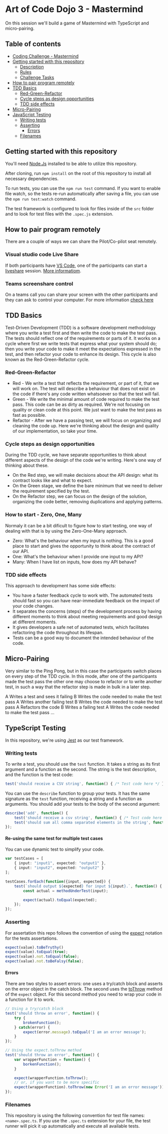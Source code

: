 # Art of Code Dojo 3 - Mastermind

On this session we'll build a game of Mastermind with TypeScript and micro-pairing.

## Table of contents
- [Coding Challenge - Mastermind](CHALLENGE.md)
- [Getting started with this repository](#getting-started-with-this-repository)
  - [Description](#description)
  - [Rules](#rules)
  - [Challenge Tasks](#challenge-tasks)
- [How to pair program remotely](#how-to-pair-program-remotely)
- [TDD Basics](#tdd-basics)
  - [Red-Green-Refactor](#red-green-refactor)
  - [Cycle steps as design opportunities](#cycle-steps-as-design-opportunities)
  - [TDD side effects](#tdd-side-effects)
- [Micro-Pairing](#micro---pairing)
- [JavaScript Testing](#javascript-testing)
  - [Writing tests](#writing-tests)
  - [Asserting](#asserting)
    + [Errors](#errors)
  - [Filenames](#filenames)

## Getting started with this repository
You'll need [Node.Js](https://nodejs.org/) installed to be able to utilize this repository.

After cloning, run `npm install` on the root of this repository to install all necessary dependencies.

To run tests, you can use the `npm run test` command. If you want to enable file watch, so the tests re-run automatically after saving a file, you can use the `npm run test:watch` command.

The test framework is configured to look for files inside of the `src` folder and to look for test files with the `.spec.js` extension.

## How to pair program remotely
There are a couple of ways we can share the Pilot/Co-pilot seat remotely.

### Visual studio code Live Share
If both participants have [VS Code](https://code.visualstudio.com/Download), one of the participants can start a [liveshare](https://marketplace.visualstudio.com/items?itemName=MS-vsliveshare.vsliveshare-pack) session. [More informatiom](https://code.visualstudio.com/learn/collaboration/live-share).

### Teams screenshare control
On a teams call you can share your screen with the other participants and they can ask to control your computer. For more information [check here](https://support.microsoft.com/en-us/office/share-content-in-a-meeting-in-teams-fcc2bf59-aecd-4481-8f99-ce55dd836ce8?ui=en-us&rs=en-us&ad=us)

## TDD Basics
Test-Driven Development (TDD) is a software development methodology where you write a test first and then write the code to make the test pass. The tests should reflect one of the requirements or parts of it.  It works on a cycle where first we write tests that express what your system should do; then you write your code to make it meet the expectations expressed in the test, and then refactor your code to enhance its design. This cycle is also known as the Red-Green-Refactor cycle.

### Red-Green-Refactor
- Red - We write a test that reflects the requirement, or part of it, that we will work on. The test will describe a behaviour that does not exist on the code if there's any code written whatsoever so that the test will fail.
- Green - We write the minimal amount of code required to make the test pass. This code can be as dirty as required. We're not focusing on quality or clean code at this point. We just want to make the test pass as fast as possible.
- Refactor - After we have a passing test, we will focus on organizing and cleaning the code up. Here we're thinking about the design and quality of our implementation, so take your time.

### Cycle steps as design opportunities
During the TDD cycle, we have separate opportunities to think about different aspects of the design of the code we're writing. Here's one way of thinking about these.
- On the Red step, we will make decisions about the API design: what its contract looks like and what to expect.
- On the Green stage, we define the bare minimum that we need to deliver the requirement specified by the test.
- On the Refactor step, we can focus on the design of the solution, organizing the code better, removing duplications and applying patterns.

### How to start - Zero, One, Many
Normaly it can be a bit dificult to figure how to start testing, one way of dealing with that is by using the Zero-One-Many approach.
- Zero: What's the behaviour when my input is nothing. This is a good place to start and gives the opportunity to think about the contract of our API.
- One: What's the behaviour when I provide one input to my API?
- Many: When I have list on inputs, how does my API behave?

### TDD side effects
This approach to development has some side effects:
- You have a faster feedback cycle to work with. The automated tests should fast so you can have near-immediate feedback on the impact of your code changes.
- It separates the concerns (steps) of the development process by having different moments to think about meeting requirements and good design at different moments.
- It gives developers a safe net of automated tests, which facilitates refactoring the code throughout its lifespan.
- Tests can be a good way to document the intended behaviour of the code.

## Micro-Pairing
Very similar to the Ping Pong, but in this case the participants switch places on every step of the TDD cycle. In this mode, after one of the participants made the test pass the other one may choose to refactor or to write another test, in such a way that the refactor step is made in bulk in a later step.

A Writes a test and sees it failing
B Writes the code needed to make the test pass
A Writes another failing test
B Writes the code needed to make the test pass
A Refactors the code
B Writes a failing test
A Writes the code needed to make the test pass
...

## TypeScript Testing
In this repository, we're using [Jest](https://jestjs.io/en/) as our test framework.

### Writing tests
To write a test, you should use the `test` function. It takes a string as its first argument and a function as the second. The string is the test description, and the function is the test code:
```ts
test('should receive a CSV string', function() { /* Test code here */ });
```

You can use the `describe` function to group your tests. It has the same signature as the `test` function, receiving a string and a function as arguments. You should add your tests to the body of the second argument:
```ts
describe('add', function() {
    test('should receive a csv string', function() { /* Test code here */ });
    test('should sum all comma separated elements in the string', function() { /* Test code here */ });
});
```
#### Re-using the same test for multiple test cases
You can use dynamic test to simplify your code.
```ts
var testCases = [
    { input: "input1", expected: "output1" },
    { input: "input2", expected: "output2" }
];

testCases.forEach(function({input, expected}) {
    test(`should output ${expected} for input ${input}.`, function() {
        const actual = methodUnderTest(input);

        expect(actual).toEqual(expected);
    });
});
```

### Asserting
For assertation this repo follows the convention of using the [expect](https://jestjs.io/docs/en/expect) notation for the tests assertations.
```ts
expect(value).toBeTruthy()
expect(value).toEqual(true);
expect(value).not.toEqual(false);
expect(value).not.toBeFalsy(false);
```

#### Errors
There are two styles to assert errors: one uses a try/catch block and asserts on the error object in the catch block. The second uses the [toThrow](https://jestjs.io/docs/en/expect#tothrowerror) method of the `expect` object. For this second method you need to wrap your code in a function for it to work.
```ts
// Using a try/catch block
test('should throw an error', function() {
    try {
        brokenFunction();
    } catch(error) {
        expect(error.message).toEqual('I am an error message');
    }
});
```

```ts
// Using the expect.toThrow method
test('should throw an error', function() {
    var wrapperFunction = function() {
        borkenFunction();
    }

    expect(wrapperFunction.toThrow();
    // or, if you want to be more specific
    expect(wrapperFunction).toThrow(new Error('I am an error message'));
});
```

### Filenames
This repository is using the following convention for test file names: `<name>.spec.ts`.
If you use the `.spec.ts` extension for your file, the test runner will pick it up automatically and execute all available tests.